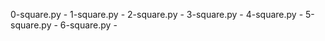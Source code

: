 0-square.py - 
1-square.py - 
2-square.py - 
3-square.py - 
4-square.py - 
5-square.py - 
6-square.py - 
